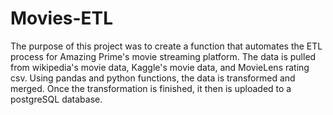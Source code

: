 # Movies-ETL
The purpose of this project was to create a function that automates the ETL process for Amazing Prime's movie streaming platform. The data is pulled from wikipedia's movie data, Kaggle's movie data, and MovieLens rating csv. Using pandas and python functions, the data is transformed and merged. Once the transformation is finished, it then is uploaded to a postgreSQL database.
